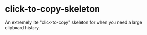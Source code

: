 # click-to-copy-skeleton
An extremely lite "click-to-copy" skeleton for when you need a large clipboard history.

